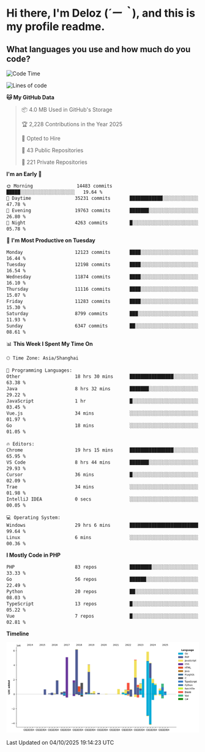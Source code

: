 # **Hi there, I'm Deloz (*´ー｀*), and this is my profile readme.**

## **What languages you use and how much do you code?**

<!--START_SECTION:waka-->
![Code Time](http://img.shields.io/badge/Code%20Time-7%2C671%20hrs%2047%20mins-blue)

![Lines of code](https://img.shields.io/badge/From%20Hello%20World%20I%27ve%20Written-54.0%20million%20lines%20of%20code-blue)

**🐱 My GitHub Data** 

> 📦 4.0 MB Used in GitHub's Storage 
 > 
> 🏆 2,228 Contributions in the Year 2025
 > 
> 💼 Opted to Hire
 > 
> 📜 43 Public Repositories 
 > 
> 🔑 221 Private Repositories 
 > 
**I'm an Early 🐤** 

```text
🌞 Morning                14483 commits       █████░░░░░░░░░░░░░░░░░░░░   19.64 % 
🌆 Daytime                35231 commits       ████████████░░░░░░░░░░░░░   47.78 % 
🌃 Evening                19763 commits       ███████░░░░░░░░░░░░░░░░░░   26.80 % 
🌙 Night                  4263 commits        █░░░░░░░░░░░░░░░░░░░░░░░░   05.78 % 
```
📅 **I'm Most Productive on Tuesday** 

```text
Monday                   12123 commits       ████░░░░░░░░░░░░░░░░░░░░░   16.44 % 
Tuesday                  12198 commits       ████░░░░░░░░░░░░░░░░░░░░░   16.54 % 
Wednesday                11874 commits       ████░░░░░░░░░░░░░░░░░░░░░   16.10 % 
Thursday                 11116 commits       ████░░░░░░░░░░░░░░░░░░░░░   15.07 % 
Friday                   11283 commits       ████░░░░░░░░░░░░░░░░░░░░░   15.30 % 
Saturday                 8799 commits        ███░░░░░░░░░░░░░░░░░░░░░░   11.93 % 
Sunday                   6347 commits        ██░░░░░░░░░░░░░░░░░░░░░░░   08.61 % 
```


📊 **This Week I Spent My Time On** 

```text
🕑︎ Time Zone: Asia/Shanghai

💬 Programming Languages: 
Other                    18 hrs 30 mins      ████████████████░░░░░░░░░   63.38 % 
Java                     8 hrs 32 mins       ███████░░░░░░░░░░░░░░░░░░   29.22 % 
JavaScript               1 hr                █░░░░░░░░░░░░░░░░░░░░░░░░   03.45 % 
Vue.js                   34 mins             ░░░░░░░░░░░░░░░░░░░░░░░░░   01.97 % 
Go                       18 mins             ░░░░░░░░░░░░░░░░░░░░░░░░░   01.05 % 

🔥 Editors: 
Chrome                   19 hrs 15 mins      ████████████████░░░░░░░░░   65.95 % 
VS Code                  8 hrs 44 mins       ███████░░░░░░░░░░░░░░░░░░   29.93 % 
Cursor                   36 mins             █░░░░░░░░░░░░░░░░░░░░░░░░   02.09 % 
Trae                     34 mins             ░░░░░░░░░░░░░░░░░░░░░░░░░   01.98 % 
IntelliJ IDEA            0 secs              ░░░░░░░░░░░░░░░░░░░░░░░░░   00.05 % 

💻 Operating System: 
Windows                  29 hrs 6 mins       █████████████████████████   99.64 % 
Linux                    6 mins              ░░░░░░░░░░░░░░░░░░░░░░░░░   00.36 % 
```

**I Mostly Code in PHP** 

```text
PHP                      83 repos            ████████░░░░░░░░░░░░░░░░░   33.33 % 
Go                       56 repos            ██████░░░░░░░░░░░░░░░░░░░   22.49 % 
Python                   20 repos            ██░░░░░░░░░░░░░░░░░░░░░░░   08.03 % 
TypeScript               13 repos            █░░░░░░░░░░░░░░░░░░░░░░░░   05.22 % 
Vue                      7 repos             █░░░░░░░░░░░░░░░░░░░░░░░░   02.81 % 
```



**Timeline**

![Lines of Code chart](https://raw.githubusercontent.com/deloz/deloz/main/assets/bar_graph.png)


 Last Updated on 04/10/2025 19:14:23 UTC
<!--END_SECTION:waka-->
